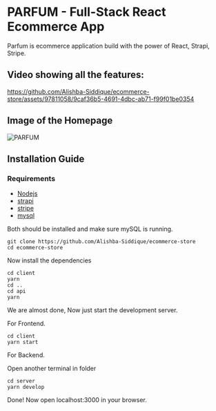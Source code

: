 
# PARFUM - Full-Stack React Ecommerce App
Parfum is ecommerce application build with the power of React, Strapi, Stripe.

## Video showing all the features: 


https://github.com/Alishba-Siddique/ecommerce-store/assets/97811058/9caf36b5-4691-4dbc-ab71-f99f01be0354



## Image of the Homepage

![PARFUM](https://github.com/Alishba-Siddique/ecommerce-store/assets/97811058/5c0023c8-451c-4eaa-9a62-f7d008e05861)


## Installation Guide

### Requirements
- [Nodejs](https://nodejs.org/en/download)
- [strapi](https://strapi.io/)
- [stripe](https://stripe.com/)
- [mysql](https://dev.mysql.com/downloads/)

Both should be installed and make sure mySQL is running.

```shell
git clone https://github.com/Alishba-Siddique/ecommerce-store
cd ecommerce-store
```

Now install the dependencies
```shell
cd client
yarn
cd ..
cd api
yarn
```
We are almost done, Now just start the development server.

For Frontend.
```shell
cd client
yarn start
```
For Backend.

Open another terminal in folder
```shell
cd server
yarn develop
```

Done! Now open localhost:3000 in your browser.
